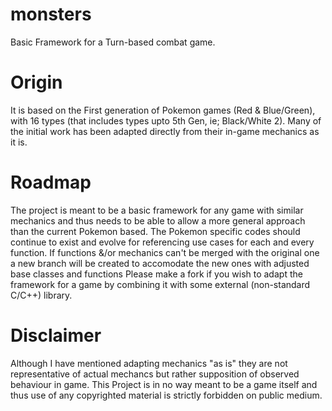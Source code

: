 # monsters
Basic Framework for a Turn-based combat game.

# Origin
It is based on the First generation of Pokemon games (Red & Blue/Green), 
with 16 types (that includes types upto 5th Gen, ie; Black/White 2).
Many of the initial work has been adapted directly from their in-game mechanics as it is.

# Roadmap
The project is meant to be a basic framework for any game with similar mechanics and thus needs to be able to allow a more general approach than the current Pokemon based.
The Pokemon specific codes should continue to exist and evolve for referencing use cases for each and every function. 
If functions &/or mechanics can't be merged with the original one a new branch will be created to accomodate the new ones with adjusted base classes and functions
Please make a fork if you wish to adapt the framework for a game by combining it with some external (non-standard C/C++) library.

# Disclaimer
Although I have mentioned adapting mechanics "as is" they are not representative of actual mechancs but rather supposition of observed behaviour in game.
This Project is in no way meant to be a game itself and thus use of any copyrighted material is strictly forbidden on public medium.



